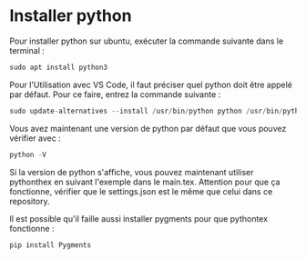 # Installer python

Pour installer python sur ubuntu, exécuter la commande suivante dans le 
terminal :
```c
sudo apt install python3
```
Pour l'Utilisation avec VS Code, il faut préciser quel python doit être appelé par défaut.
Pour ce faire, entrez la commande suivante :
```c
sudo update-alternatives --install /usr/bin/python python /usr/bin/python3 1
```
Vous avez maintenant une version de python par défaut que vous pouvez vérifier avec :
```c
python -V
```
Si la version de python s'affiche, vous pouvez maintenant utiliser pythonthex en suivant l'exemple dans le main.tex.
Attention pour que ça fonctionne, vérifier que le settings.json est le même que celui dans ce repository.

Il est possible qu'il faille aussi installer pygments pour que pythontex fonctionne :
```c
pip install Pygments
```